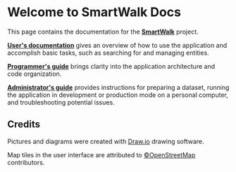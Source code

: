 # Welcome to SmartWalk Docs

This page contains the documentation for the [**SmartWalk**](https://www.github.com/zhukovdm/smartwalk) project.

[**User's documentation**](./usr.md) gives an overview of how to use the application and accomplish basic tasks, such as searching for and managing entities.

[**Programmer's guide**](./prg.md) brings clarity into the application architecture and code organization.

[**Administrator's guide**](./adm.md) provides instructions for preparing a dataset, running the application in development or production mode on a personal computer, and troubleshooting potential issues.

## Credits

Pictures and diagrams were created with [Draw.io](https://draw.io/) drawing software.

Map tiles in the user interface are attributed to [&#169;OpenStreetMap](https://www.openstreetmap.org/copyright) contributors.
